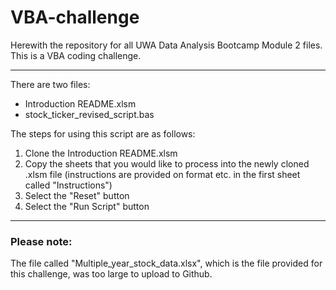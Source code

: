 # VBA-challenge

Herewith the repository for all UWA Data Analysis Bootcamp Module 2 files. This is a VBA coding challenge. 

---

There are two files:
- Introduction README.xlsm
- stock_ticker_revised_script.bas

The steps for using this script are as follows:
1. Clone the Introduction README.xlsm
2. Copy the sheets that you would like to process into the newly cloned .xlsm file (instructions are provided on format etc. in the first sheet called "Instructions")
3. Select the "Reset" button
4. Select the "Run Script" button

---

### Please note:

The file called "Multiple_year_stock_data.xlsx", which is the file provided for this challenge, was too large to upload to Github.
